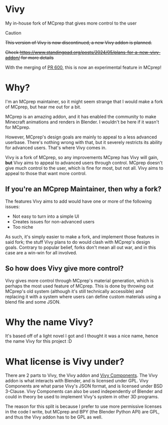 # Vivy
My in-house fork of MCprep that gives more control to the user

> [!CAUTION]
> ~~This version of Vivy is now discontinued, a new Vivy addon is planned.~~
>
> ~~Check https://www.standingpad.org/posts/2024/05/plans-for-a-new-vivy-addon/ for more details~~
> 
> With the merging of [PR 600](https://github.com/Moo-Ack-Productions/MCprep/pull/600), this is now an experimental feature in MCprep!

# Why?
I'm an MCprep maintainer, so it might seem strange that I would make a fork of MCprep, but hear me out for a bit.

MCprep is an amazing addon, and it has enabled the community to make Minecraft animations and renders in Blender. I wouldn't be here if it wasn't for MCprep.

However, MCprep's design goals are mainly to appeal to a less advanced userbase. There's nothing wrong with that, but it severely restricts its ability for advanced users. That's where Vivy comes in.

Vivy is a fork of MCprep, so any improvements MCprep has Vivy will gain, **but** Vivy aims to appeal to advanced users through control. MCprep doesn't give much control to the user, which is fine for most, but not all. Vivy aims to appeal to those that want more control.

## If you're an MCprep Maintainer, then why a fork?
The features Vivy aims to add would have one or more of the following issues:
- Not easy to turn into a simple UI 
- Creates issues for non-advanced users
- Too niche

As such, it's simply easier to make a fork, and implement those features in said fork; the stuff Vivy plans to do would clash with MCprep's design goals. Contrary to popular belief, forks don't mean all out war, and in this case are a win-win for all involved.

## So how does Vivy give more control?
Vivy gives more control through MCprep's material generation, which is perhaps the most used feature of MCprep. This is done by throwing out MCprep's old system (although it's still technically accessible) and replacing it with a system where users can define custom materials using a blend file and some JSON.

# Why the name Vivy?
It's based off of a light novel I got and I thought it was a nice name, hence the name Vivy for this project :D

# What license is Vivy under?
There are 2 parts to Vivy, the Vivy addon and [Vivy Components](https://github.com/StandingPadAnimations/Vivy-Components). The Vivy addon is what interacts with Blender, and is licensed under GPL. Vivy Components are what parse Vivy's JSON format, and is licensed under BSD 3-Clause. Vivy Components can also be used independently of Blender and could in theory be used to implement Vivy's system in other 3D programs.

The reason for this split is because I prefer to use more permissive licenses in the code I write, but MCprep and BPY (the Blender Python API) are GPL, and thus the Vivy addon has to be GPL as well.
